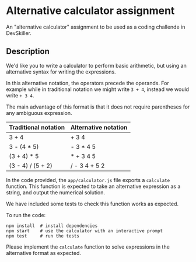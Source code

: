 # Alternative calculator assignment

An "alternative calculator" assignment to be used as a coding challende in DevSkiller.

## Description

We'd like you to write a calculator to perform basic arithmetic, but using an alternative syntax for writing the expressions.

In this alternative notation, the operators precede the operands. For example while in traditional notation we might write `3 + 4`, instead we would write `+ 3 4`.

The main advantage of this format is that it does not require parentheses for any ambiguous expression.

| Traditional notation    | Alternative notation |
| ----------------  | --------------- |
| 3 + 4             | + 3 4           |
| 3 - (4 * 5)       | - 3 * 4 5       |
| (3 + 4) * 5       | * + 3 4 5       |
| (3 - 4) / (5 + 2) | / - 3 4 + 5 2   |

In the code provided, the `app/calculator.js` file exports a `calculate` function. This function is expected to take an alternative expression as a string, and output the numerical solution.

We have included some tests to check this function works as expected.

To run the code:

```
npm install  # install dependencies
npm start    # use the calculator with an interactive prompt
npm test     # run the tests
```

Please implement the `calculate` function to solve expressions in the alternative format as expected.

